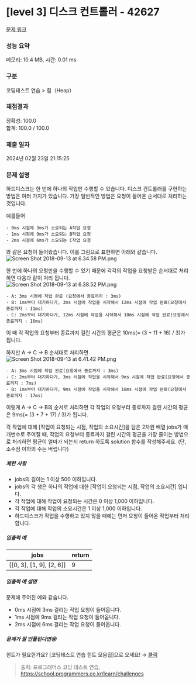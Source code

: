 # [level 3] 디스크 컨트롤러 - 42627 

[문제 링크](https://school.programmers.co.kr/learn/courses/30/lessons/42627) 

### 성능 요약

메모리: 10.4 MB, 시간: 0.01 ms

### 구분

코딩테스트 연습 > 힙（Heap）

### 채점결과

정확성: 100.0<br/>합계: 100.0 / 100.0

### 제출 일자

2024년 02월 23일 21:15:25

### 문제 설명

<p>하드디스크는 한 번에 하나의 작업만 수행할 수 있습니다. 디스크 컨트롤러를 구현하는 방법은 여러 가지가 있습니다. 가장 일반적인 방법은 요청이 들어온 순서대로 처리하는 것입니다.</p>

<p>예를들어</p>
<div class="highlight"><pre class="codehilite"><code>- 0ms 시점에 3ms가 소요되는 A작업 요청
- 1ms 시점에 9ms가 소요되는 B작업 요청
- 2ms 시점에 6ms가 소요되는 C작업 요청
</code></pre></div>
<p>와 같은 요청이 들어왔습니다. 이를 그림으로 표현하면 아래와 같습니다.<br>
  <img src="https://grepp-programmers.s3.amazonaws.com/files/production/b68eb5cec6/38dc6a53-2d21-4c72-90ac-f059729c51d5.png" title="" alt="Screen Shot 2018-09-13 at 6.34.58 PM.png"></p>

<p>한 번에 하나의 요청만을 수행할 수 있기 때문에 각각의 작업을 요청받은 순서대로 처리하면 다음과 같이 처리 됩니다.<br>
  <img src="https://grepp-programmers.s3.amazonaws.com/files/production/5e677b4646/90b91fde-cac4-42c1-98b8-8f8431c52dcf.png" title="" alt="Screen Shot 2018-09-13 at 6.38.52 PM.png"></p>
<div class="highlight"><pre class="codehilite"><code>- A: 3ms 시점에 작업 완료 (요청에서 종료까지 : 3ms)
- B: 1ms부터 대기하다가, 3ms 시점에 작업을 시작해서 12ms 시점에 작업 완료(요청에서 종료까지 : 11ms)
- C: 2ms부터 대기하다가, 12ms 시점에 작업을 시작해서 18ms 시점에 작업 완료(요청에서 종료까지 : 16ms)
</code></pre></div>
<p>이 때 각 작업의 요청부터 종료까지 걸린 시간의 평균은 10ms(= (3 + 11 + 16) / 3)가 됩니다.</p>

<p>하지만 A → C → B 순서대로 처리하면<br>
  <img src="https://grepp-programmers.s3.amazonaws.com/files/production/9eb7c5a6f1/a6cff04d-86bb-4b5b-98bf-6359158940ac.png" title="" alt="Screen Shot 2018-09-13 at 6.41.42 PM.png"></p>
<div class="highlight"><pre class="codehilite"><code>- A: 3ms 시점에 작업 완료(요청에서 종료까지 : 3ms)
- C: 2ms부터 대기하다가, 3ms 시점에 작업을 시작해서 9ms 시점에 작업 완료(요청에서 종료까지 : 7ms)
- B: 1ms부터 대기하다가, 9ms 시점에 작업을 시작해서 18ms 시점에 작업 완료(요청에서 종료까지 : 17ms)
</code></pre></div>
<p>이렇게 A → C → B의 순서로 처리하면 각 작업의 요청부터 종료까지 걸린 시간의 평균은 9ms(= (3 + 7 + 17) / 3)가 됩니다.</p>

<p>각 작업에 대해 [작업이 요청되는 시점, 작업의 소요시간]을 담은 2차원 배열 jobs가 매개변수로 주어질 때, 작업의 요청부터 종료까지 걸린 시간의 평균을 가장 줄이는 방법으로 처리하면 평균이 얼마가 되는지 return 하도록 solution 함수를 작성해주세요. (단, 소수점 이하의 수는 버립니다)</p>

<h5>제한 사항</h5>

<ul>
<li>jobs의 길이는 1 이상 500 이하입니다.</li>
<li>jobs의 각 행은 하나의 작업에 대한 [작업이 요청되는 시점, 작업의 소요시간] 입니다.</li>
<li>각 작업에 대해 작업이 요청되는 시간은 0 이상 1,000 이하입니다.</li>
<li>각 작업에 대해 작업의 소요시간은 1 이상 1,000 이하입니다.</li>
<li>하드디스크가 작업을 수행하고 있지 않을 때에는 먼저 요청이 들어온 작업부터 처리합니다.</li>
</ul>

<h5>입출력 예</h5>
<table class="table">
        <thead><tr>
<th>jobs</th>
<th>return</th>
</tr>
</thead>
        <tbody><tr>
<td>[[0, 3], [1, 9], [2, 6]]</td>
<td>9</td>
</tr>
</tbody>
      </table>
<h5>입출력 예 설명</h5>

<p>문제에 주어진 예와 같습니다.</p>

<ul>
<li>0ms 시점에 3ms 걸리는 작업 요청이 들어옵니다.</li>
<li>1ms 시점에 9ms 걸리는 작업 요청이 들어옵니다.</li>
<li>2ms 시점에 6ms 걸리는 작업 요청이 들어옵니다.</li>
</ul>

<h5>문제가 잘 안풀린다면😢</h5>

<p>힌트가 필요한가요? [코딩테스트 연습 힌트 모음집]으로 오세요! → <a href="https://school.programmers.co.kr/learn/courses/14743?itm_content=lesson42627" target="_blank" rel="noopener">클릭</a></p>


> 출처: 프로그래머스 코딩 테스트 연습, https://school.programmers.co.kr/learn/challenges